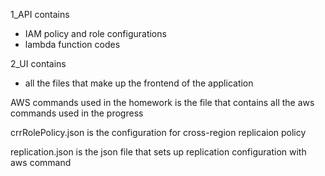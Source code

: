 1_API contains
- IAM policy and role configurations
- lambda function codes

2_UI contains
- all the files that make up the frontend of the application

AWS commands used in the homework is the file that contains all the aws commands used in the progress

crrRolePolicy.json is the configuration for cross-region replicaion policy

replication.json is the json file that sets up replication configuration with aws command